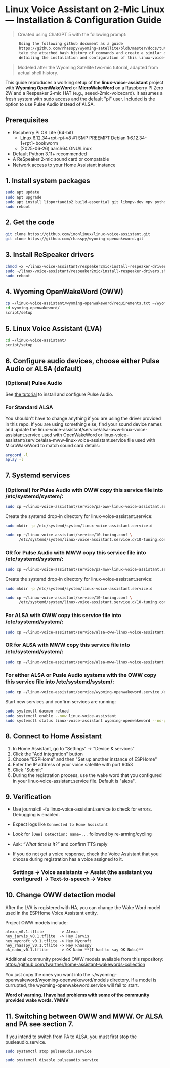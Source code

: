 # Linux Voice Assistant on 2‑Mic Linux — Installation & Configuration Guide

> Created using ChatGPT 5 with the following prompt:
```html
      Using the following github document as a guide
      https://github.com/rhasspy/wyoming-satellite/blob/master/docs/tutorial_2mic.md,
      take the attached bash history of commands and create a similar document
      detailing the installation and configuration of this linux-voice-assistant project.
```
> Modeled after the Wyoming Satellite two‑mic tutorial, adapted from actual shell history.

This guide reproduces a working setup of the **linux-voice-assistant** project with **Wyoming OpenWakeWord** or **MicroWakeWord** on a Raspberry PI Zero 2W and a Respeaker 2‑mic HAT (e.g., seeed-2mic-voicecard). It assumes a fresh system with sudo access and the default "pi" user. Included is the option to use Pulse Audio instead of ALSA.

## Prerequisites
- Raspberry Pi OS Lite (64-bit)
  - Linux 6.12.34+rpt-rpi-v8 #1 SMP PREEMPT Debian 1:6.12.34-1+rpt1~bookworm
  - (2025-06-26) aarch64 GNU/Linux
- Default Python 3.11+ recommended
- A ReSpeaker 2‑mic sound card or compatable
- Network access to your Home Assistant instance


## 1. Install system packages

```bash
sudo apt update
sudo apt upgrade
sudo apt install libportaudio2 build-essential git libmpv-dev mpv python3.11-dev
sudo reboot
```


## 2. Get the code

```bash
git clone https://github.com/imonlinux/linux-voice-assistant.git
git clone https://github.com/rhasspy/wyoming-openwakeword.git
```


## 3. Install ReSpeaker drivers

```bash
chmod +x ~/linux-voice-assistant/respeaker2mic/install-respeaker-drivers.sh
sudo ~/linux-voice-assistant/respeaker2mic/install-respeaker-drivers.sh 
sudo reboot
```


## 4. Wyoming OpenWakeWord (OWW)

```bash
cp ~/linux-voice-assistant/wyoming-openwakeword/requirements.txt ~/wyoming-openwakeword/requirements.txt
cd wyoming-openwakeword/
script/setup
```


## 5. Linux Voice Assistant (LVA)

```bash
cd ~/linux-voice-assistant/
script/setup
```


## 6. Configure audio devices, choose either Pulse Audio or ALSA (default)

### (Optional) Pulse Audio

See [the tutorial](docs/install_pulseaudio.md) to install and configure Pulse Audio.

### For Standard ALSA

You shouldn't have to change anything if you are using the driver provided in this repo. If you are using something else, find your sound device names and update the linux-voice-assistant/service/alsa-oww-linux-voice-assistant.service used with OpenWakeWord or linux-voice-assistant/service/alsa-mww-linux-voice-assistant.service file used with MicroWakeWord to match sound card details:

```bash
arecord -l
aplay -l
```


## 7. Systemd services

### (Optional) for Pulse Audio  with OWW copy this service file into /etc/systemd/system/:

```bash
sudo cp ~/linux-voice-assistant/service/pa-oww-linux-voice-assistant.service /etc/systemd/system/linux-voice-assistant.service
```
Create the systemd drop-in directory for linux-voice-assistant.service:

```bash
sudo mkdir -p /etc/systemd/system/linux-voice-assistant.service.d
```

```bash
sudo cp ~/linux-voice-assistant/service/10-tuning.conf \
      /etc/systemd/system/linux-voice-assistant.service.d/10-tuning.conf
```

### OR for Pulse Audio  with MWW copy this service file into /etc/systemd/system/:

```bash
sudo cp ~/linux-voice-assistant/service/pa-mww-linux-voice-assistant.service /etc/systemd/system/linux-voice-assistant.service
```
Create the systemd drop-in directory for linux-voice-assistant.service:

```bash
sudo mkdir -p /etc/systemd/system/linux-voice-assistant.service.d
```

```bash
sudo cp ~/linux-voice-assistant/service/10-tuning.conf \
      /etc/systemd/system/linux-voice-assistant.service.d/10-tuning.conf
```


### For ALSA with OWW copy this service file into /etc/systemd/system/:

```bash
sudo cp ~/linux-voice-assistant/service/alsa-oww-linux-voice-assistant.service /etc/systemd/system/linux-voice-assistant.service
```


### OR for ALSA with MWW copy this service file into /etc/systemd/system/:

```bash
sudo cp ~/linux-voice-assistant/service/alsa-mww-linux-voice-assistant.service /etc/systemd/system/linux-voice-assistant.service
```

### For either ALSA or Pusle Audio systems with the OWW copy this service file into /etc/systemd/system/:

```bash
sudo cp ~/linux-voice-assistant/service/wyoming-openwakeword.service /etc/systemd/system/wyoming-openwakeword.service
```

Start new services and confirm services are running:

```bash
sudo systemctl daemon-reload
sudo systemctl enable --now linux-voice-assistant
sudo systemctl status linux-voice-assistant wyoming-openwakeword --no-pager -l
```


## 8. Connect to Home Assistant

1. In Home Assistant, go to "Settings" -> "Device & services"
2. Click the "Add integration" button
3. Choose "ESPHome" and then "Set up another instance of ESPHome"
4. Enter the IP address of your voice satellite with port 6053
5. Click "Submit"
6. During the registration process, use the wake word that you configured in your linux-voice-assistant.service file. Default is "alexa".


## 9. Verification
- Use journalctl -fu linux-voice-assistant.service to check for errors. Debugging is enabled.
 - Expect logs like `Connected to Home Assistant`
 - Look for `[OWW] Detection: name=...` followed by re-arming/cycling
 - Ask: *“What time is it?”* and confirm TTS reply
- If you do not get a voice response, check the Voice Assistant that you choose during registration has a voice assigned to it.
  
     ### Settings -> Voice assistants -> Assist (the assistant you configured) -> Text-to-speech -> Voice


## 10. Change OWW detection model

After the LVA is registered with HA, you can change the Wake Word model used in the ESPHome Voice Assistant entity.

Project OWW models include:

```text
alexa_v0.1.tflite       -> Alexa
hey_jarvis_v0.1.tflite  -> Hey Jarvis
hey_mycroft_v0.1.tflite -> Hey Mycroft
hey_rhasspy_v0.1.tflite -> Hey Rhasspy
ok_nabu_v0.1.tflite     -> OK Nabo **(I had to say OK Nobu)**
```

Additional community provided OWW models available from this repository:
https://github.com/fwartner/home-assistant-wakewords-collection

You just copy the ones you want into the ~/wyoming-openwakeword/wyoming-openwakeword/models directory. If a model is currupted, the wyoming-openwakeword.service will fail to start.

**Word of warning. I have had problems with some of the community provided wake words. YMMV**


## 11. Switching between OWW and MWW. Or ALSA and PA see section 7.

If you intend to switch from PA to ALSA, you must first stop the pusleaudio.service.

```bash
sudo systemctl stop pulseaudio.service
```
```bash
sudo systemctl disable pulseaudio.service
```
